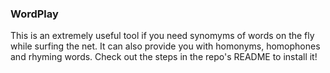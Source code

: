 ### WordPlay

This is an extremely useful tool if you need synomyms of words on the fly while surfing the net. It can also provide you with homonyms, homophones and rhyming words. Check out the steps in the repo's README to install it!